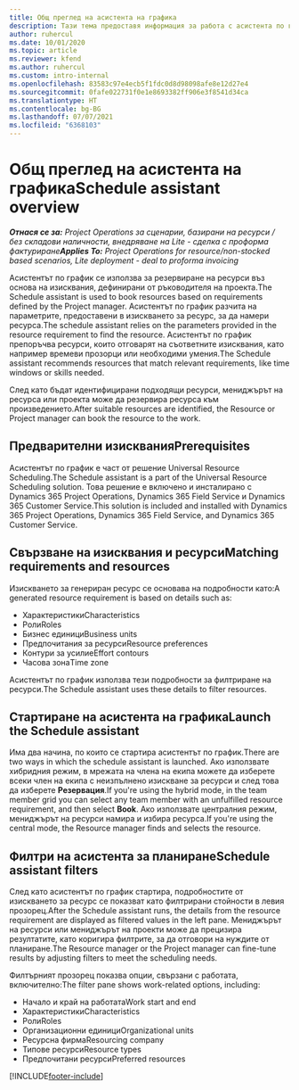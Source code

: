 ```yaml
---
title: Общ преглед на асистента на графика
description: Тази тема предоставя информация за работа с асистента по график за резервиране на ресурси.
author: ruhercul
ms.date: 10/01/2020
ms.topic: article
ms.reviewer: kfend
ms.author: ruhercul
ms.custom: intro-internal
ms.openlocfilehash: 83583c97e4ecb5f1fdc0d8d98098afe8e12d27e4
ms.sourcegitcommit: 0fafe022731f0e1e8693382ff906e3f8541d34ca
ms.translationtype: HT
ms.contentlocale: bg-BG
ms.lasthandoff: 07/07/2021
ms.locfileid: "6368103"
---
```

# <a name="schedule-assistant-overview"></a><span data-ttu-id="134b9-103">Общ преглед на асистента на графика</span><span class="sxs-lookup"><span data-stu-id="134b9-103">Schedule assistant overview</span></span>

<span data-ttu-id="134b9-104">_**Отнася се за:** Project Operations за сценарии, базирани на ресурси / без складови наличности, внедряване на Lite - сделка с проформа фактуриране_</span><span class="sxs-lookup"><span data-stu-id="134b9-104">_**Applies To:** Project Operations for resource/non-stocked based scenarios, Lite deployment - deal to proforma invoicing_</span></span>

<span data-ttu-id="134b9-105">Асистентът по график се използва за резервиране на ресурси въз основа на изисквания, дефинирани от ръководителя на проекта.</span><span class="sxs-lookup"><span data-stu-id="134b9-105">The Schedule assistant is used to book resources based on requirements defined by the Project manager.</span></span> <span data-ttu-id="134b9-106">Асистентът по график разчита на параметрите, предоставени в изискването за ресурс, за да намери ресурса.</span><span class="sxs-lookup"><span data-stu-id="134b9-106">The schedule assistant relies on the parameters provided in the resource requirement to find the resource.</span></span> <span data-ttu-id="134b9-107">Асистентът по график препоръчва ресурси, които отговарят на съответните изисквания, като например времеви прозорци или необходими умения.</span><span class="sxs-lookup"><span data-stu-id="134b9-107">The Schedule assistant recommends resources that match relevant requirements, like time windows or skills needed.</span></span>

<span data-ttu-id="134b9-108">След като бъдат идентифицирани подходящи ресурси, мениджърът на ресурса или проекта може да резервира ресурса към произведението.</span><span class="sxs-lookup"><span data-stu-id="134b9-108">After suitable resources are identified, the Resource or Project manager can book the resource to the work.</span></span>

## <a name="prerequisites"></a><span data-ttu-id="134b9-109">Предварителни изисквания</span><span class="sxs-lookup"><span data-stu-id="134b9-109">Prerequisites</span></span>

<span data-ttu-id="134b9-110">Асистентът по график е част от решение Universal Resource Scheduling.</span><span class="sxs-lookup"><span data-stu-id="134b9-110">The Schedule assistant is a part of the Universal Resource Scheduling solution.</span></span> <span data-ttu-id="134b9-111">Това решение е включено и инсталирано с Dynamics 365 Project Operations, Dynamics 365 Field Service и Dynamics 365 Customer Service.</span><span class="sxs-lookup"><span data-stu-id="134b9-111">This solution is included and installed with Dynamics 365 Project Operations, Dynamics 365 Field Service, and Dynamics 365 Customer Service.</span></span>

## <a name="matching-requirements-and-resources"></a><span data-ttu-id="134b9-112">Свързване на изисквания и ресурси</span><span class="sxs-lookup"><span data-stu-id="134b9-112">Matching requirements and resources</span></span>

<span data-ttu-id="134b9-113">Изискването за генериран ресурс се основава на подробности като:</span><span class="sxs-lookup"><span data-stu-id="134b9-113">A generated resource requirement is based on details such as:</span></span>

-   <span data-ttu-id="134b9-114">Характеристики</span><span class="sxs-lookup"><span data-stu-id="134b9-114">Characteristics</span></span>
-   <span data-ttu-id="134b9-115">Роли</span><span class="sxs-lookup"><span data-stu-id="134b9-115">Roles</span></span>
-   <span data-ttu-id="134b9-116">Бизнес единици</span><span class="sxs-lookup"><span data-stu-id="134b9-116">Business units</span></span>
-   <span data-ttu-id="134b9-117">Предпочитания за ресурси</span><span class="sxs-lookup"><span data-stu-id="134b9-117">Resource preferences</span></span>
-   <span data-ttu-id="134b9-118">Контури за усилие</span><span class="sxs-lookup"><span data-stu-id="134b9-118">Effort contours</span></span>
-   <span data-ttu-id="134b9-119">Часова зона</span><span class="sxs-lookup"><span data-stu-id="134b9-119">Time zone</span></span>

<span data-ttu-id="134b9-120">Асистентът по график използва тези подробности за филтриране на ресурси.</span><span class="sxs-lookup"><span data-stu-id="134b9-120">The Schedule assistant uses these details to filter resources.</span></span>

## <a name="launch-the-schedule-assistant"></a><span data-ttu-id="134b9-121">Стартиране на асистента на графика</span><span class="sxs-lookup"><span data-stu-id="134b9-121">Launch the Schedule assistant</span></span>

<span data-ttu-id="134b9-122">Има два начина, по които се стартира асистентът по график.</span><span class="sxs-lookup"><span data-stu-id="134b9-122">There are two ways in which the schedule assistant is launched.</span></span> <span data-ttu-id="134b9-123">Ако използвате хибридния режим, в мрежата на члена на екипа можете да изберете всеки член на екипа с неизпълнено изискване за ресурси и след това да изберете **Резервация**.</span><span class="sxs-lookup"><span data-stu-id="134b9-123">If you're using the hybrid mode, in the team member grid you can select any team member with an unfulfilled resource requirement, and then select **Book**.</span></span> <span data-ttu-id="134b9-124">Ако използвате централния режим, мениджърът на ресурси намира и избира ресурса.</span><span class="sxs-lookup"><span data-stu-id="134b9-124">If you're using the central mode, the Resource manager finds and selects the resource.</span></span>

## <a name="schedule-assistant-filters"></a><span data-ttu-id="134b9-125">Филтри на асистента за планиране</span><span class="sxs-lookup"><span data-stu-id="134b9-125">Schedule assistant filters</span></span>

<span data-ttu-id="134b9-126">След като асистентът по график стартира, подробностите от изискването за ресурс се показват като филтрирани стойности в левия прозорец.</span><span class="sxs-lookup"><span data-stu-id="134b9-126">After the Schedule assistant runs, the details from the resource requirement are displayed as filtered values in the left pane.</span></span> <span data-ttu-id="134b9-127">Мениджърът на ресурси или мениджърът на проекти може да прецизира резултатите, като коригира филтрите, за да отговори на нуждите от планиране.</span><span class="sxs-lookup"><span data-stu-id="134b9-127">The Resource manager or the Project manager can fine-tune results by adjusting filters to meet the scheduling needs.</span></span>

<span data-ttu-id="134b9-128">Филтърният прозорец показва опции, свързани с работата, включително:</span><span class="sxs-lookup"><span data-stu-id="134b9-128">The filter pane shows work-related options, including:</span></span>

-   <span data-ttu-id="134b9-129">Начало и край на работата</span><span class="sxs-lookup"><span data-stu-id="134b9-129">Work start and end</span></span>
-   <span data-ttu-id="134b9-130">Характеристики</span><span class="sxs-lookup"><span data-stu-id="134b9-130">Characteristics</span></span>
-   <span data-ttu-id="134b9-131">Роли</span><span class="sxs-lookup"><span data-stu-id="134b9-131">Roles</span></span>
-   <span data-ttu-id="134b9-132">Организационни единици</span><span class="sxs-lookup"><span data-stu-id="134b9-132">Organizational units</span></span>
-   <span data-ttu-id="134b9-133">Ресурсна фирма</span><span class="sxs-lookup"><span data-stu-id="134b9-133">Resourcing company</span></span>
-   <span data-ttu-id="134b9-134">Типове ресурси</span><span class="sxs-lookup"><span data-stu-id="134b9-134">Resource types</span></span>
-   <span data-ttu-id="134b9-135">Предпочитани ресурси</span><span class="sxs-lookup"><span data-stu-id="134b9-135">Preferred resources</span></span>


[!INCLUDE[footer-include](../includes/footer-banner.md)]